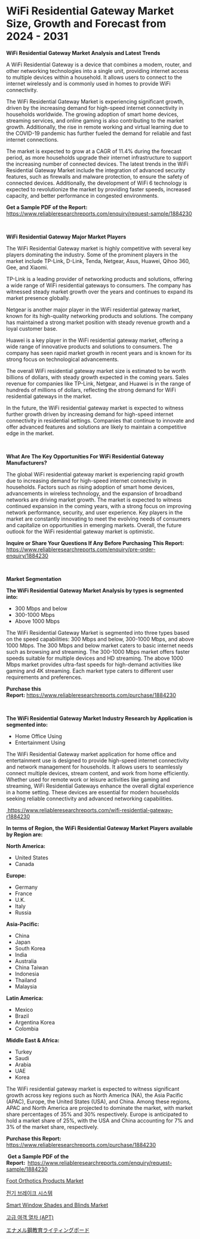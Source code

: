 <p><h1>WiFi Residential Gateway Market Size, Growth and Forecast from 2024 - 2031</h1></p><p><strong>WiFi Residential Gateway Market Analysis and Latest Trends</strong></p>
<p><p>A WiFi Residential Gateway is a device that combines a modem, router, and other networking technologies into a single unit, providing internet access to multiple devices within a household. It allows users to connect to the internet wirelessly and is commonly used in homes to provide WiFi connectivity.</p><p>The WiFi Residential Gateway Market is experiencing significant growth, driven by the increasing demand for high-speed internet connectivity in households worldwide. The growing adoption of smart home devices, streaming services, and online gaming is also contributing to the market growth. Additionally, the rise in remote working and virtual learning due to the COVID-19 pandemic has further fueled the demand for reliable and fast internet connections.</p><p>The market is expected to grow at a CAGR of 11.4% during the forecast period, as more households upgrade their internet infrastructure to support the increasing number of connected devices. The latest trends in the WiFi Residential Gateway Market include the integration of advanced security features, such as firewalls and malware protection, to ensure the safety of connected devices. Additionally, the development of WiFi 6 technology is expected to revolutionize the market by providing faster speeds, increased capacity, and better performance in congested environments.</p></p>
<p><strong>Get a Sample PDF of the Report:&nbsp;</strong> <a href="https://www.reliableresearchreports.com/enquiry/request-sample/1884230">https://www.reliableresearchreports.com/enquiry/request-sample/1884230</a></p>
<p>&nbsp;</p>
<p><strong>WiFi Residential Gateway Major Market Players</strong></p>
<p><p>The WiFi Residential Gateway market is highly competitive with several key players dominating the industry. Some of the prominent players in the market include TP-Link, D-Link, Tenda, Netgear, Asus, Huawei, Qihoo 360, Gee, and Xiaomi.</p><p>TP-Link is a leading provider of networking products and solutions, offering a wide range of WiFi residential gateways to consumers. The company has witnessed steady market growth over the years and continues to expand its market presence globally.</p><p>Netgear is another major player in the WiFi residential gateway market, known for its high-quality networking products and solutions. The company has maintained a strong market position with steady revenue growth and a loyal customer base.</p><p>Huawei is a key player in the WiFi residential gateway market, offering a wide range of innovative products and solutions to consumers. The company has seen rapid market growth in recent years and is known for its strong focus on technological advancements.</p><p>The overall WiFi residential gateway market size is estimated to be worth billions of dollars, with steady growth expected in the coming years. Sales revenue for companies like TP-Link, Netgear, and Huawei is in the range of hundreds of millions of dollars, reflecting the strong demand for WiFi residential gateways in the market.</p><p>In the future, the WiFi residential gateway market is expected to witness further growth driven by increasing demand for high-speed internet connectivity in residential settings. Companies that continue to innovate and offer advanced features and solutions are likely to maintain a competitive edge in the market.</p></p>
<p>&nbsp;</p>
<p><strong>What Are The Key Opportunities For WiFi Residential Gateway Manufacturers?</strong></p>
<p><p>The global WiFi residential gateway market is experiencing rapid growth due to increasing demand for high-speed internet connectivity in households. Factors such as rising adoption of smart home devices, advancements in wireless technology, and the expansion of broadband networks are driving market growth. The market is expected to witness continued expansion in the coming years, with a strong focus on improving network performance, security, and user experience. Key players in the market are constantly innovating to meet the evolving needs of consumers and capitalize on opportunities in emerging markets. Overall, the future outlook for the WiFi residential gateway market is optimistic.</p></p>
<p><strong>Inquire or Share Your Questions If Any Before Purchasing This Report:</strong> <a href="https://www.reliableresearchreports.com/enquiry/pre-order-enquiry/1884230">https://www.reliableresearchreports.com/enquiry/pre-order-enquiry/1884230</a></p>
<p>&nbsp;</p>
<p><strong>Market Segmentation</strong></p>
<p><strong>The WiFi Residential Gateway Market Analysis by types is segmented into:</strong></p>
<p><ul><li>300 Mbps and below</li><li>300-1000 Mbps</li><li>Above 1000 Mbps</li></ul></p>
<p><p>The WiFi Residential Gateway Market is segmented into three types based on the speed capabilities: 300 Mbps and below, 300-1000 Mbps, and above 1000 Mbps. The 300 Mbps and below market caters to basic internet needs such as browsing and streaming. The 300-1000 Mbps market offers faster speeds suitable for multiple devices and HD streaming. The above 1000 Mbps market provides ultra-fast speeds for high-demand activities like gaming and 4K streaming. Each market type caters to different user requirements and preferences.</p></p>
<p><strong>Purchase this Report:&nbsp;</strong><a href="https://www.reliableresearchreports.com/purchase/1884230">https://www.reliableresearchreports.com/purchase/1884230</a></p>
<p>&nbsp;</p>
<p><strong>The WiFi Residential Gateway Market Industry Research by Application is segmented into:</strong></p>
<p><ul><li>Home Office Using</li><li>Entertainment Using</li></ul></p>
<p><p>The WiFi Residential Gateway market application for home office and entertainment use is designed to provide high-speed internet connectivity and network management for households. It allows users to seamlessly connect multiple devices, stream content, and work from home efficiently. Whether used for remote work or leisure activities like gaming and streaming, WiFi Residential Gateways enhance the overall digital experience in a home setting. These devices are essential for modern households seeking reliable connectivity and advanced networking capabilities.</p></p>
<p><a href="https://www.reliableresearchreports.com/wifi-residential-gateway-r1884230">&nbsp;https://www.reliableresearchreports.com/wifi-residential-gateway-r1884230</a></p>
<p><strong>In terms of Region, the WiFi Residential Gateway Market Players available by Region are:</strong></p>
<p>
    <p> <strong> North America: </strong>
        <ul>
            <li>United States</li>
            <li>Canada</li>
        </ul>
        </p> 
    <p> <strong> Europe: </strong>
        <ul>
            <li>Germany</li>
            <li>France</li>
            <li>U.K.</li>
            <li>Italy</li>
            <li>Russia</li>
        </ul>
        </p> 
    <p> <strong> Asia-Pacific: </strong>
        <ul>
            <li>China</li>
            <li>Japan</li>
            <li>South Korea</li>
            <li>India</li>
            <li>Australia</li>
            <li>China Taiwan</li>
            <li>Indonesia</li>
            <li>Thailand</li>
            <li>Malaysia</li>
        </ul>
        </p> 
    <p> <strong> Latin America: </strong>
        <ul>
            <li>Mexico</li>
            <li>Brazil</li>
            <li>Argentina Korea</li>
            <li>Colombia</li>
        </ul>
        </p> 
    <p> <strong> Middle East & Africa: </strong>
        <ul>
            <li>Turkey</li>
            <li>Saudi</li>
            <li>Arabia</li>
            <li>UAE</li>
            <li>Korea</li>
        </ul>
    </p>
    </p>
<p><p>The WiFi residential gateway market is expected to witness significant growth across key regions such as North America (NA), the Asia Pacific (APAC), Europe, the United States (USA), and China. Among these regions, APAC and North America are projected to dominate the market, with market share percentages of 35% and 30% respectively. Europe is anticipated to hold a market share of 25%, with the USA and China accounting for 7% and 3% of the market share, respectively.</p></p>
<p><strong>Purchase this Report: </strong><a href="https://www.reliableresearchreports.com/purchase/1884230">https://www.reliableresearchreports.com/purchase/1884230</a></p>
<p>&nbsp;<strong>Get a Sample PDF of the Report:&nbsp;&nbsp;</strong><a href="https://www.reliableresearchreports.com/enquiry/request-sample/1884230">https://www.reliableresearchreports.com/enquiry/request-sample/1884230</a></p>
<p><strong></strong></p>
<p><p><a href="https://github.com/bushilahore52/Market-Research-Report-List-1/blob/main/foot-orthotics-products-market.md">Foot Orthotics Products Market</a></p><p><a href="https://github.com/rifqimuhammad018/Market-Research-Report-List-1/blob/main/7593181155613.md">전기 브레이크 시스템</a></p><p><a href="https://github.com/khkjaxbn36/Market-Research-Report-List-1/blob/main/smart-window-shades-and-blinds-market.md">Smart Window Shades and Blinds Market</a></p><p><a href="https://github.com/courtney23pratt/Market-Research-Report-List-1/blob/main/8210158155614.md">고급 여객 열차 (APT)</a></p><p><a href="https://github.com/Andrewones2023/Market-Research-Report-List-1/blob/main/6083362146692.md">エナメル鋼教育ライティングボード</a></p></p>